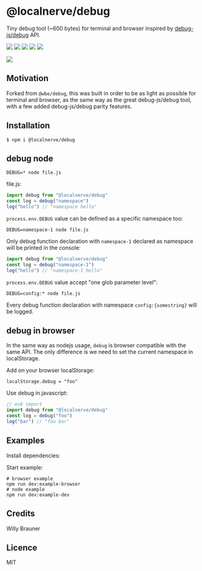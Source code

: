 # @localnerve/debug

Tiny debug tool (~600 bytes) for terminal and browser inspired by [debug-js/debug](https://github.com/debug-js/debug) API.

![](https://img.shields.io/npm/v/@wbe/debug/latest.svg)
![](https://github.com/willybrauner/debug/workflows/CI/badge.svg)
![](https://img.shields.io/bundlephobia/minzip/@wbe/debug.svg)
![](https://img.shields.io/npm/dt/@wbe/debug.svg)
![](https://img.shields.io/npm/l/@wbe/debug.svg)

![](screen.jpg)

## Motivation

Forked from `@wbe/debug`, this was built in order to be as light as possible for terminal and browser,
as the same way as the great debug-js/debug tool, with a few added debug-js/debug parity features.

## Installation

```shell script
$ npm i @localnerve/debug
```

## debug node

```shell
DEBUG=* node file.js
```

file.js:

```js
import debug from "@localnerve/debug"
const log = debug("namespace")
log("hello") // "namespace hello"
```

`process.env.DEBUG` value can be defined as a specific namespace too:

```shell
DEBUG=namespace-1 node file.js
```

Only debug function declaration with `namespace-1` declared as namespace will be printed in the console:

```js
import debug from "@localnerve/debug"
const log = debug("namespace-1")
log("hello") // "namespace-1 hello"
```

`process.env.DEBUG` value accept "one glob parameter level":

```shell
DEBUG=config:* node file.js
```

Every debug function declaration with namespace `config:{somestring}` will be logged.

## debug in browser

In the same way as nodejs usage, `debug` is browser compatible with the same API. The only difference is
we need to set the current namespace in localStorage.

Add on your browser localStorage:

```shell
localStorage.debug = "foo"
```

Use debug in javascript:

```js
// es6 import
import debug from "@localnerve/debug"
const log = debug("foo")
log("bar") // "foo bar"
```

## Examples

Install dependencies:

Start example:

```shell
# browser example
npm run dev:example-browser
# node example
npm run dev:example-dev
```

## Credits

Willy Brauner

## Licence

MIT
